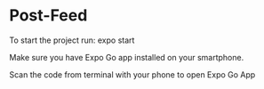 # Post-Feed

To start the project run:
expo start


Make sure you have Expo Go app installed on your smartphone.

Scan the code from terminal with your phone to open Expo Go App
